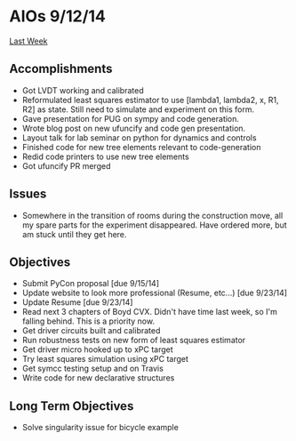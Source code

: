 # AIOs 9/12/14

[Last Week](aio_9_5_14.md)

## Accomplishments
- Got LVDT working and calibrated
- Reformulated least squares estimator to use [lambda1, lambda2, x, R1, R2] as
  state. Still need to simulate and experiment on this form.
- Gave presentation for PUG on sympy and code generation.
- Wrote blog post on new ufuncify and code gen presentation.
- Layout talk for lab seminar on python for dynamics and controls
- Finished code for new tree elements relevant to code-generation
- Redid code printers to use new tree elements
- Got ufuncify PR merged

## Issues
- Somewhere in the transition of rooms during the construction move, all my
  spare parts for the experiment disappeared. Have ordered more, but am stuck
  until they get here.

## Objectives

- Submit PyCon proposal [due 9/15/14]
- Update website to look more professional (Resume, etc...) [due 9/23/14]
- Update Resume [due 9/23/14]
- Read next 3 chapters of Boyd CVX. Didn't have time last week, so I'm falling
  behind. This is a priority now.
- Get driver circuits built and calibrated
- Run robustness tests on new form of least squares estimator
- Get driver micro hooked up to xPC target
- Try least squares simulation using xPC target
- Get symcc testing setup and on Travis
- Write code for new declarative structures

## Long Term Objectives

- Solve singularity issue for bicycle example
